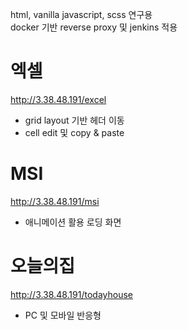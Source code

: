 html, vanilla javascript, scss 연구용  
docker 기반 reverse proxy 및 jenkins 적용  

# 엑셀 
http://3.38.48.191/excel 
- grid layout 기반 헤더 이동  
- cell edit 및 copy & paste  

# MSI 
http://3.38.48.191/msi 
- 애니메이션 활용 로딩 화면 

# 오늘의집  
http://3.38.48.191/todayhouse  
- PC 및 모바일 반응형  
